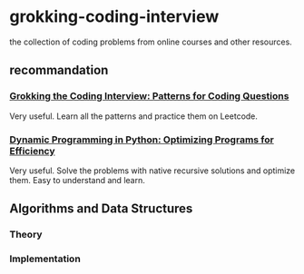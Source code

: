 # grokking-coding-interview

the collection of coding problems from online courses and other resources.

## recommandation

### [Grokking the Coding Interview: Patterns for Coding Questions](https://www.educative.io/courses/grokking-the-coding-interview)

Very useful. Learn all the patterns and practice them on Leetcode.

### [Dynamic Programming in Python: Optimizing Programs for Efficiency](https://www.educative.io/courses/dynamic-programming-in-python)

Very useful. Solve the problems with native recursive solutions and optimize them. Easy to understand and learn.

## Algorithms and Data Structures

### Theory


### Implementation


